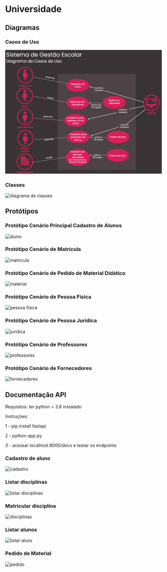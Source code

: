 # Universidade

## Diagramas

### Casos de Uso
![Diagrama de casos de uso](https://github.com/JessNeris/PI/blob/f0ad5c795ad4ffc286276b43898c8dd189478dcb/diagrama%20de%20casos%20de%20uso.png)

### Classes
![diagrama de classes](https://github.com/JessNeris/PI/assets/151585793/052c5a11-f44b-4ff2-98b3-051c61d4a1fe)

## Protótipos

### Protótipo Cenário Principal Cadastro de Alunos
![aluno](https://github.com/JessNeris/PI/assets/151585793/d22cbf5a-ece6-470f-a680-e0e9e26f63e8)

### Protótipo Cenário de Matrícula
![matricula](https://github.com/JessNeris/PI/assets/151585793/0ca6faa4-9220-4274-81d8-a42b05bfa941)

### Protótipo Cenário de Pedido de Material Didático
![material](https://github.com/JessNeris/PI/assets/151585793/69f8cc2b-b590-433d-8e7c-f2a57e6d28ba)

### Protótipo Cenário de Pessoa Física
![pessoa fisica](https://github.com/JessNeris/PI/assets/151585793/0c6085ba-20b8-4fab-8a7a-53eb0b16a034)

### Protótipo Cenário de Pessoa Jurídica
![juridica](https://github.com/JessNeris/PI/assets/151585793/aec30478-7e85-459a-b47d-9fd0df0228e4)

### Protótipo Cenário de Professores
![professores](https://github.com/JessNeris/PI/assets/151585793/13f75f36-6667-455c-abfc-a1c28eb64dd8)

### Protótipo Cenário de Fornecedores
![fornecedores](https://github.com/JessNeris/PI/assets/151585793/c9f0fdc2-a1ee-4b51-9fb8-8abb4831b727)

## Documentação API

Requisitos: ter python > 3.8 instalado

Instruções:

1 - pip install fastapi

2 - python app.py

3 - acessar localhost:8000/docs e testar os endpoints


### Cadastro de aluno
![cadastro](https://github.com/JessNeris/PI/assets/151585793/611fd5e1-f73c-414d-a998-2b6d6373786a)

### Listar disciplinas
![listar disciplinas](https://github.com/JessNeris/PI/assets/151585793/3ad04f44-150f-42a6-94db-891203092152)

### Matricular disciplina
![disciplinas](https://github.com/JessNeris/PI/assets/151585793/3dadf8af-8b6f-40cc-8383-5daef5765099)

### Listar alunos
![listar aluos](https://github.com/JessNeris/PI/assets/151585793/402458fe-f591-4ce8-aea4-f40d81c80479)

### Pedido de Material
![pedido](https://github.com/JessNeris/PI/assets/151585793/3f2d888b-ab03-4b09-94ca-27a61ca77086)




